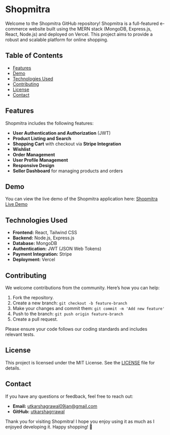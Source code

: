# Shopmitra

Welcome to the Shopmitra GitHub repository! Shopmitra is a full-featured e-commerce website built using the MERN stack (MongoDB, Express.js, React, Node.js) and deployed on Vercel. This project aims to provide a robust and scalable platform for online shopping.

## Table of Contents
- [Features](#features)
- [Demo](#demo)
- [Technologies Used](#technologies-used)
- [Contributing](#contributing)
- [License](#license)
- [Contact](#contact)

## Features
Shopmitra includes the following features:
- **User Authentication and Authorization** (JWT)
- **Product Listing and Search**
- **Shopping Cart** with checkout via **Stripe Integration**
- **Wishlist**
- **Order Management**
- **User Profile Management**
- **Responsive Design**
- **Seller Dashboard** for managing products and orders

## Demo
You can view the live demo of the Shopmitra application here: [Shopmitra Live Demo](https://shopmitra.vercel.app)

## Technologies Used
- **Frontend:** React, Tailwind CSS
- **Backend:** Node.js, Express.js
- **Database:** MongoDB
- **Authentication:** JWT (JSON Web Tokens)
- **Payment Integration:** Stripe
- **Deployment:** Vercel

## Contributing
We welcome contributions from the community. Here’s how you can help:
1. Fork the repository.
2. Create a new branch: `git checkout -b feature-branch`
3. Make your changes and commit them: `git commit -m 'Add new feature'`
4. Push to the branch: `git push origin feature-branch`
5. Create a pull request.

Please ensure your code follows our coding standards and includes relevant tests.

## License
This project is licensed under the MIT License. See the [LICENSE](./LICENSE) file for details.

## Contact
If you have any questions or feedback, feel free to reach out:
- **Email:** utkarshagrawal09jan@gmail.com
- **GitHub:** [utkarshagrrawal](https://github.com/utkarshagrrawal)

Thank you for visiting Shopmitra! I hope you enjoy using it as much as I enjoyed developing it. Happy shopping! 🛒
